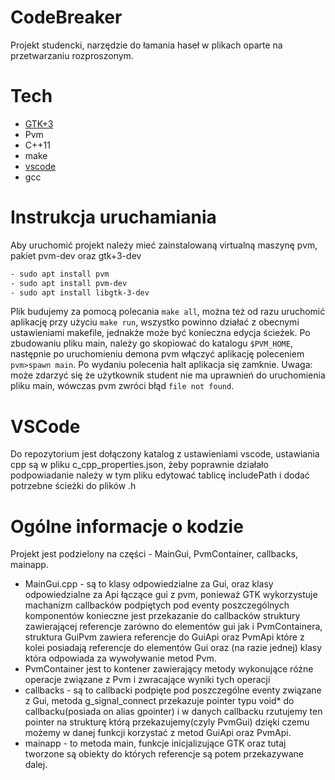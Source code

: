 # CodeBreaker
Projekt studencki, narzędzie do łamania haseł w plikach oparte na przetwarzaniu rozproszonym.
# Tech
- [GTK+3](https://developer.gnome.org/gtk3/stable/)
- Pvm
- C++11
- make
- [vscode](https://code.visualstudio.com/)
- gcc
# Instrukcja uruchamiania
Aby uruchomić projekt należy mieć zainstalowaną virtualną maszynę pvm, pakiet pvm-dev oraz gtk+3-dev
```sh
- sudo apt install pvm
- sudo apt install pvm-dev
- sudo apt install libgtk-3-dev
```
Plik budujemy za pomocą polecania ```make all```, można też od razu uruchomić aplikację przy użyciu ```make run```,
wszystko powinno działać z obecnymi ustawieniami makefile, jednakże może być konieczna edycja ścieżek. 
Po zbudowaniu pliku main, należy go skopiować do katalogu ```$PVM_HOME```, następnie po uruchomieniu demona pvm włączyć aplikację poleceniem ``` pvm>spawn main ```. Po wydaniu polecenia halt aplikacja się zamknie. Uwaga: może zdarzyć się że użytkownik student nie ma uprawnień do uruchomienia pliku main, wówczas pvm zwróci błąd ```file not found```.
# VSCode
Do repozytorium jest dołączony katalog z ustawieniami vscode, ustawiania cpp są w pliku c_cpp_properties.json, żeby poprawnie działało podpowiadanie należy w tym pliku edytować tablicę includePath i dodać potrzebne ścieżki do plików .h
# Ogólne informacje o kodzie
Projekt jest podzielony na części - MainGui, PvmContainer, callbacks, mainapp.
- MainGui.cpp - są to klasy odpowiedzialne za Gui, oraz klasy odpowiedzialne za Api łączące gui z pvm, ponieważ GTK wykorzystuje machanizm callbacków podpiętych pod eventy poszczególnych komponentów konieczne jest przekazanie do callbacków struktury zawierającej referencje zarówno do elementów gui jak i PvmContainera, struktura GuiPvm zawiera referencje do GuiApi oraz PvmApi które z kolei posiadają referencje do elementów Gui oraz (na razie jednej) klasy która odpowiada za wywoływanie metod Pvm.
- PvmContainer jest to kontener zawierający metody wykonujące różne operacje związane z Pvm i zwracające wyniki tych operacji
- callbacks - są to callbacki podpięte pod poszczególne eventy związane z Gui, metoda g_signal_connect przekazuje pointer typu void* do callbacku(posiada on alias gpointer) i w danych callbacku rzutujemy ten pointer na strukturę którą przekazujemy(czyly PvmGui) dzięki czemu możemy w danej funkcji korzystać z metod GuiApi oraz PvmApi.
- mainapp - to metoda main, funkcje inicjalizujące GTK oraz tutaj tworzone są obiekty do których referencje są potem przekazywane dalej. 
